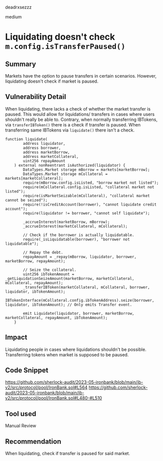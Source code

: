 deadrxsezzz

medium

# Liquidating doesn't check `m.config.isTransferPaused()`

## Summary
Markets have the option to pause transfers in certain scenarios. However, liquidating doesn't check if market is paused.

## Vulnerability Detail
When liquidating, there lacks a check of whether the market transfer is paused. This would allow for liquidations/ transfers in cases where users shouldn't really be able to. 
Contrary, when normally transferring IBTokens, via `transferIBToken()` there is a check if transfer is paused. When transferring same IBTokens via `liquidate()` there isn't a check. 
```solidity
function liquidate(
        address liquidator,
        address borrower,
        address marketBorrow,
        address marketCollateral,
        uint256 repayAmount
    ) external nonReentrant isAuthorized(liquidator) {
        DataTypes.Market storage mBorrow = markets[marketBorrow];
        DataTypes.Market storage mCollateral = markets[marketCollateral];
        require(mBorrow.config.isListed, "borrow market not listed");
        require(mCollateral.config.isListed, "collateral market not listed");
        require(isMarketSeizable(mCollateral), "collateral market cannot be seized");
        require(!isCreditAccount(borrower), "cannot liquidate credit account");
        require(liquidator != borrower, "cannot self liquidate");

        _accrueInterest(marketBorrow, mBorrow);
        _accrueInterest(marketCollateral, mCollateral);

        // Check if the borrower is actually liquidatable.
        require(_isLiquidatable(borrower), "borrower not liquidatable");

        // Repay the debt.
        repayAmount = _repay(mBorrow, liquidator, borrower, marketBorrow, repayAmount);

        // Seize the collateral.
        uint256 ibTokenAmount = _getLiquidationSeizeAmount(marketBorrow, marketCollateral, mCollateral, repayAmount);
        _transferIBToken(marketCollateral, mCollateral, borrower, liquidator, ibTokenAmount);
        IBTokenInterface(mCollateral.config.ibTokenAddress).seize(borrower, liquidator, ibTokenAmount); // Only emits Transfer event.

        emit Liquidate(liquidator, borrower, marketBorrow, marketCollateral, repayAmount, ibTokenAmount);
    }
```

## Impact
Liquidating people in cases where liquidations shouldn't be possible. Transferring tokens when market is supposed to be paused.

## Code Snippet
https://github.com/sherlock-audit/2023-05-ironbank/blob/main/ib-v2/src/protocol/pool/IronBank.sol#L564
https://github.com/sherlock-audit/2023-05-ironbank/blob/main/ib-v2/src/protocol/pool/IronBank.sol#L480-#L510


## Tool used

Manual Review

## Recommendation
When liquidating, check if transfer is paused for said market. 
